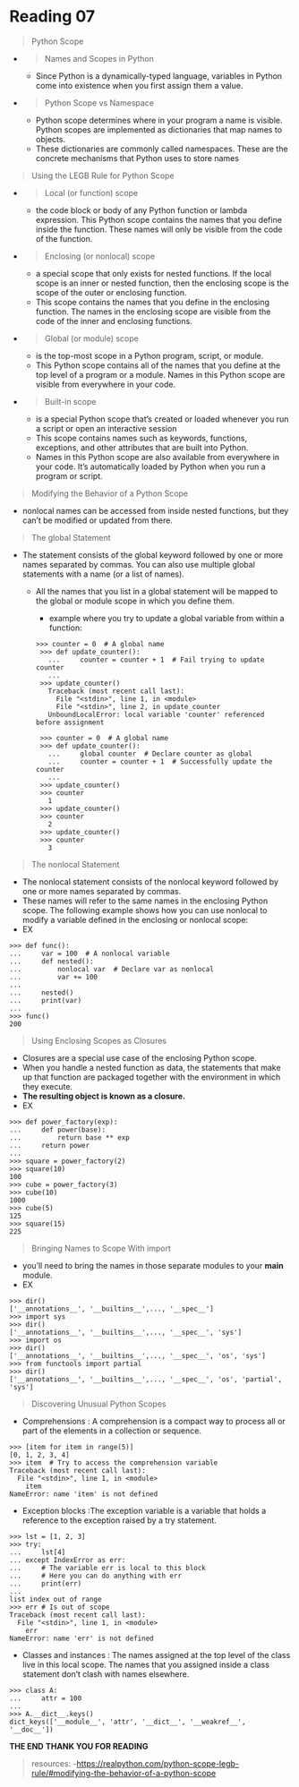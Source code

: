# Reading 07 
> Python Scope 
 - > Names and Scopes in Python
   - Since Python is a dynamically-typed language, variables in Python come into existence when you first assign them a value. 
 - > Python Scope vs Namespace 
   - Python scope determines where in your program a name is visible. Python scopes are implemented as dictionaries that map names to objects. 
   - These dictionaries are commonly called namespaces. These are the concrete mechanisms that Python uses to store names
> Using the LEGB Rule for Python Scope
   - > Local (or function) scope
     - the code block or body of any Python function or lambda expression. This Python scope contains the names that you define inside the function. These names will only be visible from the code of the function.
   - > Enclosing (or nonlocal) scope 
     - a special scope that only exists for nested functions. If the local scope is an inner or nested function, then the enclosing scope is the scope of the outer or enclosing function.
     - This scope contains the names that you define in the enclosing function. The names in the enclosing scope are visible from the code of the inner and enclosing functions.
   - > Global (or module) scope
     - is the top-most scope in a Python program, script, or module.
     - This Python scope contains all of the names that you define at the top level of a program or a module. Names in this Python scope are visible from everywhere in your code.
   - > Built-in scope 
     - is a special Python scope that’s created or loaded whenever you run a script or open an interactive session
     - This scope contains names such as keywords, functions, exceptions, and other attributes that are built into Python. 
     - Names in this Python scope are also available from everywhere in your code. It’s automatically loaded by Python when you run a program or script.

> Modifying the Behavior of a Python Scope
   - nonlocal names can be accessed from inside nested functions, but they can’t be modified or updated from there.
  > The global Statement
   - The statement consists of the global keyword followed by one or more names separated by commas. You can also use multiple global statements with a name (or a list of names).
     - All the names that you list in a global statement will be mapped to the global or module scope in which you define them.
       - example where you try to update a global variable from within a function:
       ```
       >>> counter = 0  # A global name
        >>> def update_counter():
          ...     counter = counter + 1  # Fail trying to update counter
          ...
        >>> update_counter()
          Traceback (most recent call last):
            File "<stdin>", line 1, in <module>
            File "<stdin>", line 2, in update_counter
          UnboundLocalError: local variable 'counter' referenced before assignment 
         ```
       
       ```
        >>> counter = 0  # A global name
        >>> def update_counter():
          ...     global counter  # Declare counter as global
          ...     counter = counter + 1  # Successfully update the counter
          ...
        >>> update_counter()
        >>> counter
          1
        >>> update_counter()
        >>> counter
          2
        >>> update_counter()
        >>> counter
          3
       ```
       
   >  The nonlocal Statement
   - The nonlocal statement consists of the nonlocal keyword followed by one or more names separated by commas.
   - These names will refer to the same names in the enclosing Python scope. The following example shows how you can use nonlocal to modify a variable defined in the enclosing or nonlocal scope:
   - EX 
   ```
>>> def func():
...     var = 100  # A nonlocal variable
...     def nested():
...         nonlocal var  # Declare var as nonlocal
...         var += 100
...
...     nested()
...     print(var)
...
>>> func()
200
```

> Using Enclosing Scopes as Closures
- Closures are a special use case of the enclosing Python scope.
- When you handle a nested function as data, the statements that make up that function are packaged together with the environment in which they execute.
- **The resulting object is known as a closure.**
- EX
```commandline
>>> def power_factory(exp):
...     def power(base):
...         return base ** exp
...     return power
...
>>> square = power_factory(2)
>>> square(10)
100
>>> cube = power_factory(3)
>>> cube(10)
1000
>>> cube(5)
125
>>> square(15)
225
```

> Bringing Names to Scope With import
- you’ll need to bring the names in those separate modules to your __main__ module. 
- EX 
```commandline
>>> dir()
['__annotations__', '__builtins__',..., '__spec__']
>>> import sys
>>> dir()
['__annotations__', '__builtins__',..., '__spec__', 'sys']
>>> import os
>>> dir()
['__annotations__', '__builtins__',..., '__spec__', 'os', 'sys']
>>> from functools import partial
>>> dir()
['__annotations__', '__builtins__',..., '__spec__', 'os', 'partial', 'sys']
```

> Discovering Unusual Python Scopes
  - Comprehensions : A comprehension is a compact way to process all or part of the elements in a collection or sequence. 
```
>>> [item for item in range(5)]
[0, 1, 2, 3, 4]
>>> item  # Try to access the comprehension variable
Traceback (most recent call last):
  File "<stdin>", line 1, in <module>
    item
NameError: name 'item' is not defined
```
  - Exception blocks :The exception variable is a variable that holds a reference to the exception raised by a try statement.
```commandline
>>> lst = [1, 2, 3]
>>> try:
...     lst[4]
... except IndexError as err:
...     # The variable err is local to this block
...     # Here you can do anything with err
...     print(err)
...
list index out of range
>>> err # Is out of scope
Traceback (most recent call last):
  File "<stdin>", line 1, in <module>
    err
NameError: name 'err' is not defined
```
  - Classes and instances : The names assigned at the top level of the class live in this local scope. The names that you assigned inside a class statement don’t clash with names elsewhere.
```commandline
>>> class A:
...     attr = 100
...
>>> A.__dict__.keys()
dict_keys(['__module__', 'attr', '__dict__', '__weakref__', '__doc__'])

```

__THE END__ **THANK YOU FOR READING**
> resources: 
-https://realpython.com/python-scope-legb-rule/#modifying-the-behavior-of-a-python-scope 